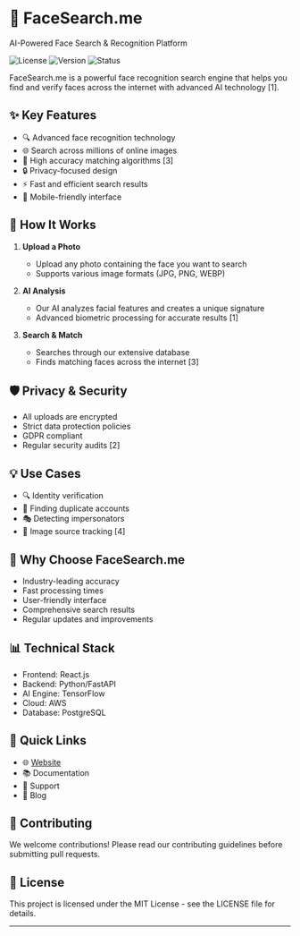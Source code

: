 
# 👤 FaceSearch.me

AI-Powered Face Search & Recognition Platform

![License](https://img.shields.io/badge/license-MIT-blue)
![Version](https://img.shields.io/badge/version-1.0.0-green)
![Status](https://img.shields.io/badge/status-active-success)

FaceSearch.me is a powerful face recognition search engine that helps you find and verify faces across the internet with advanced AI technology [1].

## ✨ Key Features

- 🔍 Advanced face recognition technology
- 🌐 Search across millions of online images
- 🎯 High accuracy matching algorithms [3]
- 🔒 Privacy-focused design
- ⚡ Fast and efficient search results
- 📱 Mobile-friendly interface

## 🚀 How It Works

1. **Upload a Photo**
   - Upload any photo containing the face you want to search
   - Supports various image formats (JPG, PNG, WEBP)

2. **AI Analysis**
   - Our AI analyzes facial features and creates a unique signature
   - Advanced biometric processing for accurate results [1]

3. **Search & Match**
   - Searches through our extensive database
   - Finds matching faces across the internet [3]

## 🛡️ Privacy & Security

- All uploads are encrypted
- Strict data protection policies
- GDPR compliant
- Regular security audits [2]

## 💡 Use Cases

- 🔍 Identity verification
- 👥 Finding duplicate accounts
- 🎭 Detecting impersonators
- 📸 Image source tracking [4]

## 🌟 Why Choose FaceSearch.me

- Industry-leading accuracy
- Fast processing times
- User-friendly interface
- Comprehensive search results
- Regular updates and improvements

## 📊 Technical Stack

- Frontend: React.js
- Backend: Python/FastAPI
- AI Engine: TensorFlow
- Cloud: AWS
- Database: PostgreSQL

## 🔗 Quick Links

- 🌐 [Website](https://facesearch.me)
- 📚 Documentation
- 💬 Support
- 📝 Blog

## 🤝 Contributing

We welcome contributions! Please read our contributing guidelines before submitting pull requests.

## 📄 License

This project is licensed under the MIT License - see the LICENSE file for details.

---
